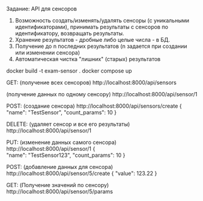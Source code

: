 Задание:
API для сенсоров
1. Возможность создать/изменять/удалять сенсоры (с уникальными идентификаторами), принимать результаты с сенсоров по идентификатору, возвращать результаты.
2. Хранение результатов - дробные либо целые числа - в БД.
3. Получение до n последних результатов (n задается при создании или изменении сенсора)
4. Автоматическая чистка "лишних" (старых) результатов


docker build -t exam-sensor .
docker compose up

GET: 
(получение всех сенсоров)
http://localhost:8000/api/sensors

(получение данных по одному сенсору)
http://localhost:8000/api/sensor/1

POST:
(создание сенсора)
http://localhost:8000/api/sensors/create
{   
    "name": "TestSensor",
    "count_params": 10
}

DELETE:
(удаляет сенсор и все его результаты)
http://localhost:8000/api/sensor/1

PUT: 
(изменение данных самого сенсора)
http://localhost:8000/api/sensor/1
{   
"name": "TestSensor123",
"count_params": 10
}

POST:
(добавление данных для сенсора)
http://localhost:8000/api/sensor/5/create
{
    "value": 123.22
}

GET: 
(Получение значений по сенсору)
http://localhost:8000/api/sensor/5/params
